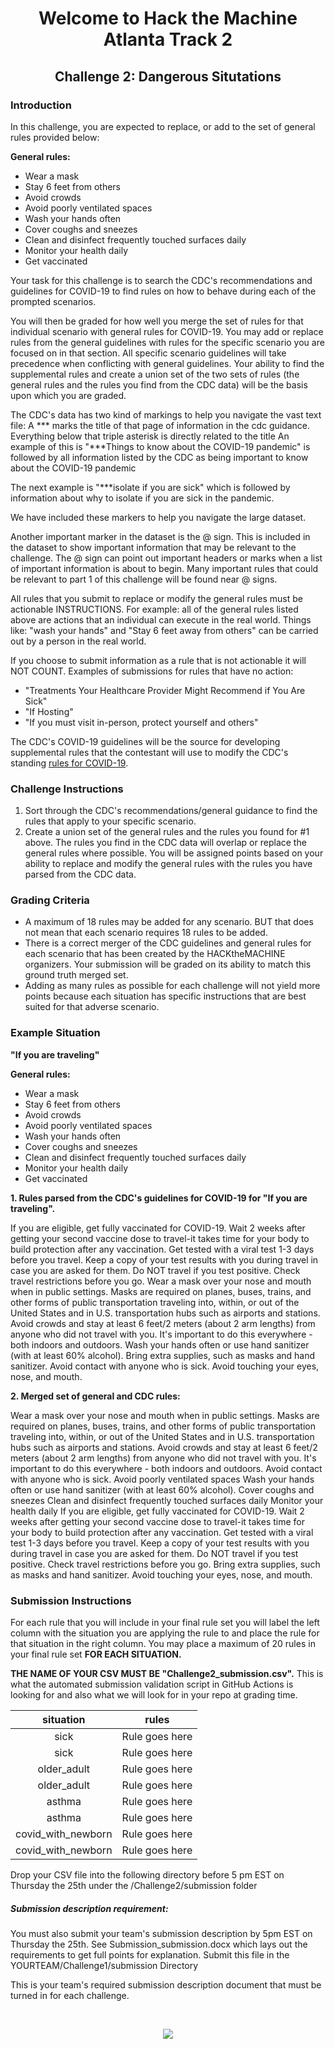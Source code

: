 <center>
  <h1>Welcome to Hack the Machine Atlanta Track 2</h1>
  <h2>Challenge 2: Dangerous Situtations</h3>
</center>

<h3> Introduction </h3>

In this challenge, you are expected to replace, or add to the set of general rules provided below:

<b>General rules:</b>

*	Wear a mask
*	Stay 6 feet from others
*	Avoid crowds
*	Avoid poorly ventilated spaces
*	Wash your hands often
*	Cover coughs and sneezes 
*	Clean and disinfect frequently touched surfaces daily
*	Monitor your health daily
*	Get vaccinated

Your task for this challenge is to search the CDC's recommendations and guidelines for COVID-19 to find rules on how to behave during each of the prompted scenarios. 

You will then be graded for how well you merge the set of rules for that individual scenario with general rules for COVID-19. You may add or replace rules from the general guidelines with rules for the specific scenario you are focused on in that section. All specific scenario guidelines will take precedence when conflicting with general guidelines. Your ability to find the supplemental rules and create a union set of the two sets of rules (the general rules and the rules you find from the CDC data) will be the basis upon which you are graded. 

The CDC's data has two kind of markings to help you navigate the vast text file: 
A *** marks the title of that page of information in the cdc guidance. Everything below that triple asterisk is directly related to the title
An example of this is "***Things to know about the COVID-19 pandemic" is followed by all information listed by the CDC as being important to know about the COVID-19 pandemic

The next example is "***isolate if you are sick" which is followed by information about why to isolate if you are sick in the pandemic. 

We have included these markers to help you navigate the large dataset. 

Another important marker in the dataset is the @ sign. This is included in the dataset to show important information that may be relevant to the challenge. The @ sign can point out important headers or marks when a list of important information is about to begin. Many important rules that could be relevant to part 1 of this challenge will be found near @ signs.

All rules that you submit to replace or modify the general rules must be actionable INSTRUCTIONS. For example: all of the general rules listed above are actions that an individual can execute in the real world. Things like: "wash your hands" and "Stay 6 feet away from others" can be carried out by a person in the real world. 

If you choose to submit information as a rule that is not actionable it will NOT COUNT. Examples of submissions for rules that have no action: 

* "Treatments Your Healthcare Provider Might Recommend if You Are Sick"
* "If Hosting"
* "If you must visit in-person, protect yourself and others"


The CDC's COVID-19 guidelines will be the source for developing supplemental rules that the contestant will use to modify the CDC's standing [rules for COVID-19](https://www.cdc.gov/coronavirus/2019-ncov/prevent-getting-sick/prevention.html).


<h3> Challenge Instructions </h3>

1.	Sort through the CDC's recommendations/general guidance to find the rules that apply to your specific scenario. 
2.	Create a union set of the general rules and the rules you found for #1 above. The rules you find in the CDC data will overlap or replace the general rules where possible. You will be assigned points based on your ability to replace and modify the general rules with the rules you have parsed from the CDC data.


<h3> Grading Criteria </h3>

*	A maximum of 18 rules may be added for any scenario. BUT that does not mean that each scenario requires 18 rules to be added. 
*	There is a correct merger of the CDC guidelines and general rules for each scenario that has been created by the HACKtheMACHINE organizers. Your submission will be graded on its ability to match this ground truth merged set. 
*	Adding as many rules as possible for each challenge will not yield more points because each situation has specific instructions that are best suited for that adverse scenario. 


<h3> Example Situation </h3>

__"If you are traveling"__

<b>General rules:</b>

*	Wear a mask
*	Stay 6 feet from others
*	Avoid crowds
*	Avoid poorly ventilated spaces
*	Wash your hands often
*	Cover coughs and sneezes 
*	Clean and disinfect frequently touched surfaces daily
*	Monitor your health daily
*	Get vaccinated
  
<b> 1. Rules parsed from the CDC's guidelines for COVID-19 for "If you are traveling". </b>
  
If you are eligible, get fully vaccinated for COVID-19. Wait 2 weeks after getting your second vaccine dose to travel-it takes time for your body to build protection after any vaccination.
Get tested with a viral test 1-3 days before you travel. Keep a copy of your test results with you during travel in case you are asked for them. Do NOT travel if you test positive.
Check travel restrictions before you go.
Wear a mask over your nose and mouth when in public settings. Masks are required on planes, buses, trains, and other forms of public transportation traveling into, within, or out of the United States and in U.S. transportation hubs such as airports and stations.
Avoid crowds and stay at least 6 feet/2 meters (about 2 arm lengths) from anyone who did not travel with you. It's important to do this everywhere - both indoors and outdoors.
Wash your hands often or use hand sanitizer (with at least 60% alcohol).
Bring extra supplies, such as masks and hand sanitizer.
Avoid contact with anyone who is sick.
Avoid touching your eyes, nose, and mouth.
  
<b> 2. Merged set of general and CDC rules: </b>
  
Wear a mask over your nose and mouth when in public settings. Masks are required on planes, buses, trains, and other forms of public transportation traveling into, within, or out of the United States and in U.S. transportation hubs such as airports and stations.
Avoid crowds and stay at least 6 feet/2 meters (about 2 arm lengths) from anyone who did not travel with you. It's important to do this everywhere - both indoors and outdoors.
Avoid contact with anyone who is sick.
Avoid poorly ventilated spaces
Wash your hands often or use hand sanitizer (with at least 60% alcohol).
Cover coughs and sneezes 
Clean and disinfect frequently touched surfaces daily
Monitor your health daily
If you are eligible, get fully vaccinated for COVID-19. Wait 2 weeks after getting your second vaccine dose to travel-it takes time for your body to build protection after any vaccination.
Get tested with a viral test 1-3 days before you travel. Keep a copy of your test results with you during travel in case you are asked for them. Do NOT travel if you test positive.
Check travel restrictions before you go.
Bring extra supplies, such as masks and hand sanitizer.
Avoid touching your eyes, nose, and mouth.


<h3> Submission Instructions </h3>

For each rule that you will include in your final rule set you will label the left column with the situation you are applying the rule to and place the rule for that situation in the right column. You may place a maximum of 20 rules in your final rule set __FOR EACH SITUATION.__ 

<b>THE NAME OF YOUR CSV MUST BE "Challenge2_submission.csv".</b> This is what the automated submission validation script in GitHub Actions is looking for and also what we will look for in your repo at grading time.

| situation | rules |
|:---------:|:----------:|
| sick	| Rule goes here |
| sick	| Rule goes here |
| older_adult	| Rule goes here |
| older_adult	| Rule goes here |
| asthma	| Rule goes here |
| asthma	| Rule goes here |
| covid_with_newborn	| Rule goes here |
| covid_with_newborn	| Rule goes here |

Drop your CSV file into the following directory before 5 pm EST on Thursday the 25th under the /Challenge2/submission folder
  <h5>
    <b>
      Submission description requirement:
    </b>
  </h5>

You must also submit your team's submission description by 5pm EST on Thursday the 25th. See Submission_submission.docx which lays out the requirements to get full points for explanation. 
Submit this file in the YOURTEAM/Challenge1/submission Directory

This is your team's required submission description document that must be turned in for each challenge. 


<br>
  <p align="center">
    <img src="https://github.com/TRACK2-DATA-SCIENCE-2021/template-repo/blob/main/.github/images/Challenge2_image1.png" />
  </p>
</br>
